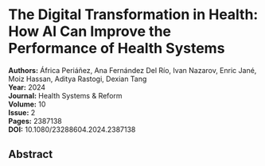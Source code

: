 # The Digital Transformation in Health: How AI Can Improve the Performance of Health Systems

**Authors:** África Periáñez, Ana Fernández Del Río, Ivan Nazarov, Enric Jané, Moiz Hassan, Aditya Rastogi, Dexian Tang  
**Year:** 2024  
**Journal:** Health Systems & Reform  
**Volume:** 10  
**Issue:** 2  
**Pages:** 2387138  
**DOI:** 10.1080/23288604.2024.2387138  

## Abstract


